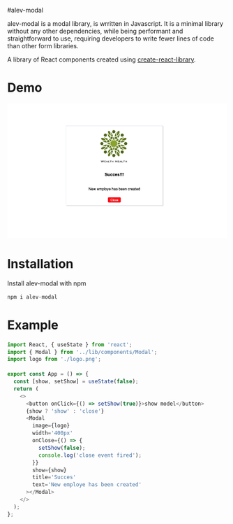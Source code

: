 #alev-modal

alev-modal is a modal library, is wrritten in Javascript. It is a minimal library without any other dependencies, while being performant and straightforward to use, requiring developers to write fewer lines of code than other form libraries.

A library of React components created using <a href="https://www.npmjs.com/package/create-react-library">create-react-library</a>.

# Demo

![Demo text](demo.png)

# Installation

Install alev-modal with npm

```javascript
npm i alev-modal
```

# Example

```javascript
import React, { useState } from 'react';
import { Modal } from '../lib/components/Modal';
import logo from './logo.png';

export const App = () => {
  const [show, setShow] = useState(false);
  return (
    <>
      <button onClick={() => setShow(true)}>show model</button>
      {show ? 'show' : 'close'}
      <Modal
        image={logo}
        width='400px'
        onClose={() => {
          setShow(false);
          console.log('close event fired');
        }}
        show={show}
        title='Succes'
        text='New employe has been created'
      ></Modal>
    </>
  );
};
```
